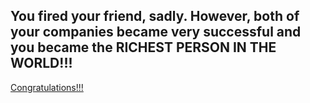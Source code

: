 ## You fired your friend, sadly. However, both of your companies became very successful and you became the RICHEST PERSON IN THE WORLD!!!

[Congratulations!!!](./home.md)